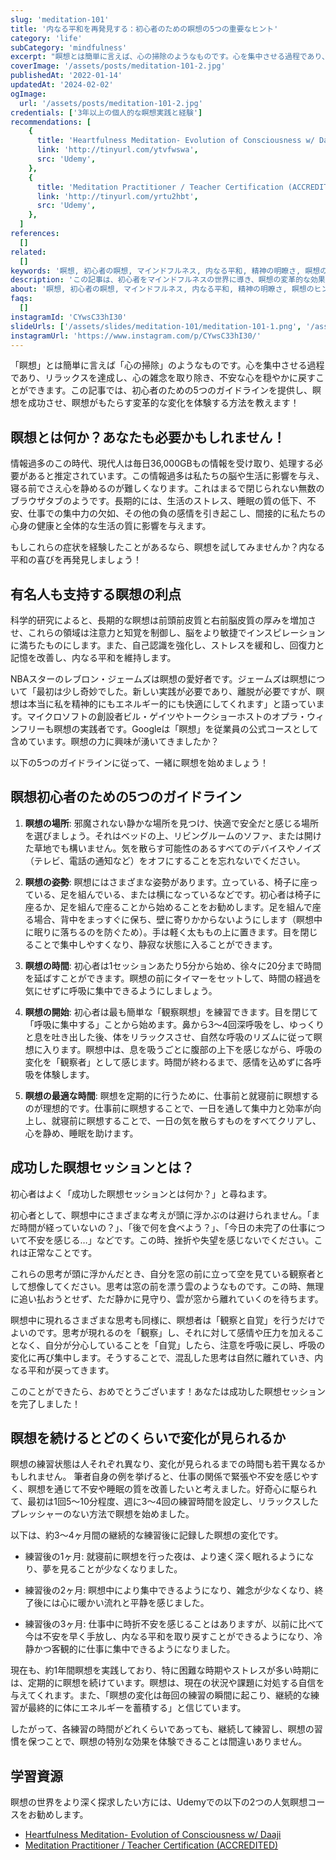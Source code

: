 ```yaml
---
slug: 'meditation-101'
title: '内なる平和を再発見する：初心者のための瞑想の5つの重要なヒント'
category: 'life'
subCategory: 'mindfulness'
excerpt: "瞑想とは簡単に言えば、心の掃除のようなものです。心を集中させる過程であり、リラックスを達成し、心の雑念を取り除き、不安な心を穏やかに戻すことができます。この記事では、初心者のための5つのガイドラインを提供し、瞑想を成功させ、瞑想がもたらす変革的な変化を体験する方法を教えます！"
coverImage: '/assets/posts/meditation-101-2.jpg'
publishedAt: '2022-01-14'
updatedAt: '2024-02-02'
ogImage:
  url: '/assets/posts/meditation-101-2.jpg'
credentials: ['3年以上の個人的な瞑想実践と経験']
recommendations: [
    {
      title: 'Heartfulness Meditation- Evolution of Consciousness w/ Daaji',
      link: 'http://tinyurl.com/ytvfwswa',
      src: 'Udemy',
    },
    {
      title: 'Meditation Practitioner / Teacher Certification (ACCREDITED)',
      link: 'http://tinyurl.com/yrtu2hbt',
      src: 'Udemy',
    },
  ]
references:
  []
related:
  []
keywords: '瞑想, 初心者の瞑想, マインドフルネス, 内なる平和, 精神の明瞭さ, 瞑想のヒント, リラクゼーション, ストレス解消, メンタルヘルス, マインドフルネス実践'
description: 'この記事は、初心者をマインドフルネスの世界に導き、瞑想の変革的な効果を体験するための5つのガイドラインを紹介します。'
about: '瞑想, 初心者の瞑想, マインドフルネス, 内なる平和, 精神の明瞭さ, 瞑想のヒント, リラクゼーション, ストレス解消, メンタルヘルス, マインドフルネス実践'
faqs:
  []
instagramId: 'CYwsC33hI30'
slideUrls: ['/assets/slides/meditation-101/meditation-101-1.png', '/assets/slides/meditation-101/meditation-101-2.png', '/assets/slides/meditation-101/meditation-101-3.png', '/assets/slides/meditation-101/meditation-101-4.png', '/assets/slides/meditation-101/meditation-101-5.png', '/assets/slides/meditation-101/meditation-101-6.png']
instagramUrl: 'https://www.instagram.com/p/CYwsC33hI30/'
---
```


「瞑想」とは簡単に言えば「心の掃除」のようなものです。心を集中させる過程であり、リラックスを達成し、心の雑念を取り除き、不安な心を穏やかに戻すことができます。この記事では、初心者のための5つのガイドラインを提供し、瞑想を成功させ、瞑想がもたらす変革的な変化を体験する方法を教えます！

## 瞑想とは何か？あなたも必要かもしれません！

情報過多のこの時代、現代人は毎日36,000GBもの情報を受け取り、処理する必要があると推定されています。この情報過多は私たちの脳や生活に影響を与え、寝る前でさえ心を静めるのが難しくなります。これはまるで閉じられない無数のブラウザタブのようです。長期的には、生活のストレス、睡眠の質の低下、不安、仕事での集中力の欠如、その他の負の感情を引き起こし、間接的に私たちの心身の健康と全体的な生活の質に影響を与えます。

もしこれらの症状を経験したことがあるなら、瞑想を試してみませんか？内なる平和の喜びを再発見しましょう！

## 有名人も支持する瞑想の利点

科学的研究によると、長期的な瞑想は前頭前皮質と右前脳皮質の厚みを増加させ、これらの領域は注意力と知覚を制御し、脳をより敏捷でインスピレーションに満ちたものにします。また、自己認識を強化し、ストレスを緩和し、回復力と記憶を改善し、内なる平和を維持します。

NBAスターのレブロン・ジェームズは瞑想の愛好者です。ジェームズは瞑想について「最初は少し奇妙でした。新しい実践が必要であり、離脱が必要ですが、瞑想は本当に私を精神的にもエネルギー的にも快適にしてくれます」と語っています。マイクロソフトの創設者ビル・ゲイツやトークショーホストのオプラ・ウィンフリーも瞑想の実践者です。Googleは「瞑想」を従業員の公式コースとして含めています。瞑想の力に興味が湧いてきましたか？

以下の5つのガイドラインに従って、一緒に瞑想を始めましょう！

## 瞑想初心者のための5つのガイドライン

1. **瞑想の場所**: 邪魔されない静かな場所を見つけ、快適で安全だと感じる場所を選びましょう。それはベッドの上、リビングルームのソファ、または開けた草地でも構いません。気を散らす可能性のあるすべてのデバイスやノイズ（テレビ、電話の通知など）をオフにすることを忘れないでください。

2. **瞑想の姿勢**: 瞑想にはさまざまな姿勢があります。立っている、椅子に座っている、足を組んでいる、または横になっているなどです。初心者は椅子に座るか、足を組んで座ることから始めることをお勧めします。足を組んで座る場合、背中をまっすぐに保ち、壁に寄りかからないようにします（瞑想中に眠りに落ちるのを防ぐため）。手は軽く太ももの上に置きます。目を閉じることで集中しやすくなり、静寂な状態に入ることができます。

3. **瞑想の時間**: 初心者は1セッションあたり5分から始め、徐々に20分まで時間を延ばすことができます。瞑想の前にタイマーをセットして、時間の経過を気にせずに呼吸に集中できるようにしましょう。

4. **瞑想の開始**: 初心者は最も簡単な「観察瞑想」を練習できます。目を閉じて「呼吸に集中する」ことから始めます。鼻から3〜4回深呼吸をし、ゆっくりと息を吐き出した後、体をリラックスさせ、自然な呼吸のリズムに従って瞑想に入ります。瞑想中は、息を吸うごとに腹部の上下を感じながら、呼吸の変化を「観察者」として感じます。時間が終わるまで、感情を込めずに各呼吸を体験します。

5. **瞑想の最適な時間**: 瞑想を定期的に行うために、仕事前と就寝前に瞑想するのが理想的です。仕事前に瞑想することで、一日を通して集中力と効率が向上し、就寝前に瞑想することで、一日の気を散らすものをすべてクリアし、心を静め、睡眠を助けます。

## 成功した瞑想セッションとは？

初心者はよく「成功した瞑想セッションとは何か？」と尋ねます。

初心者として、瞑想中にさまざまな考えが頭に浮かぶのは避けられません。「まだ時間が経っていないの？」、「後で何を食べよう？」、「今日の未完了の仕事について不安を感じる…」などです。この時、挫折や失望を感じないでください。これは正常なことです。

これらの思考が頭に浮かんだとき、自分を窓の前に立って空を見ている観察者として想像してください。思考は窓の前を漂う雲のようなものです。この時、無理に追い払おうとせず、ただ静かに見守り、雲が窓から離れていくのを待ちます。

瞑想中に現れるさまざまな思考も同様に、瞑想者は「観察と自覚」を行うだけでよいのです。思考が現れるのを「観察」し、それに対して感情や圧力を加えることなく、自分が分心していることを「自覚」したら、注意を呼吸に戻し、呼吸の変化に再び集中します。そうすることで、混乱した思考は自然に離れていき、内なる平和が戻ってきます。

このことができたら、おめでとうございます！あなたは成功した瞑想セッションを完了しました！

## 瞑想を続けるとどのくらいで変化が見られるか

瞑想の練習状態は人それぞれ異なり、変化が見られるまでの時間も若干異なるかもしれません。
筆者自身の例を挙げると、仕事の関係で緊張や不安を感じやすく、瞑想を通じて不安や睡眠の質を改善したいと考えました。好奇心に駆られて、最初は1回5〜10分程度、週に3〜4回の練習時間を設定し、リラックスしたプレッシャーのない方法で瞑想を始めました。

以下は、約3〜4ヶ月間の継続的な練習後に記録した瞑想の変化です。

* 練習後の1ヶ月: 就寝前に瞑想を行った夜は、より速く深く眠れるようになり、夢を見ることが少なくなりました。

* 練習後の2ヶ月: 瞑想中により集中できるようになり、雑念が少なくなり、終了後には心に暖かい流れと平静を感じました。

* 練習後の3ヶ月: 仕事中に時折不安を感じることはありますが、以前に比べて今は不安を早く手放し、内なる平和を取り戻すことができるようになり、冷静かつ客観的に仕事に集中できるようになりました。

現在も、約1年間瞑想を実践しており、特に困難な時期やストレスが多い時期には、定期的に瞑想を続けています。瞑想は、現在の状況や課題に対処する自信を与えてくれます。また、「瞑想の変化は毎回の練習の瞬間に起こり、継続的な練習が最終的に体にエネルギーを蓄積する」と信じています。

したがって、各練習の時間がどれくらいであっても、継続して練習し、瞑想の習慣を保つことで、瞑想の特別な効果を体験できることは間違いありません。

## 学習資源

瞑想の世界をより深く探求したい方には、Udemyでの以下の2つの人気瞑想コースをお勧めします。

* [Heartfulness Meditation- Evolution of Consciousness w/ Daaji](http://tinyurl.com/ytvfwswa "affiliate")
* [Meditation Practitioner / Teacher Certification (ACCREDITED)](http://tinyurl.com/yrtu2hbt "affiliate")